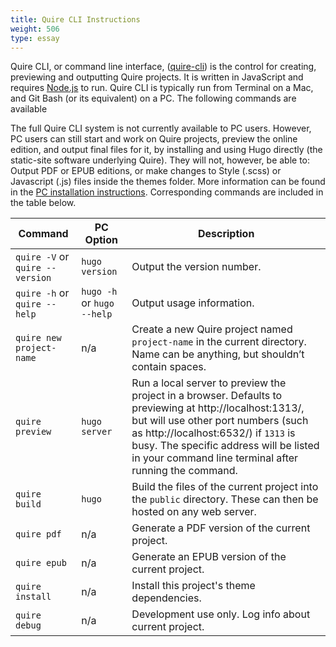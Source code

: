 ```yaml
---
title: Quire CLI Instructions
weight: 506
type: essay
---
```


Quire CLI, or command line interface, ([quire-cli](https://github.com/gettypubs/quire-cli)) is the control for creating, previewing and outputting Quire projects. It is written in JavaScript and requires [Node.js](https://nodejs.org) to run. Quire CLI is typically run from Terminal on a Mac, and Git Bash (or its equivalent) on a PC. The following commands are available

The full Quire CLI system is not currently available to PC users. However, PC users can still start and work on Quire projects, preview the online edition, and output final files for it, by installing and using Hugo directly (the static-site software underlying Quire). They will not, however, be able to: Output PDF or EPUB editions, or make changes to Style (.scss) or Javascript (.js) files inside the themes folder. More information can be found in the [PC installation instructions](../pc-installation/). Corresponding commands are included in the table below.


| Command | PC Option | Description |
| -------------- | -------------- | -------------- |
| `quire -V` or `quire --version` | `hugo version` | Output the version number. |
| `quire -h` or `quire --help` | `hugo -h` or `hugo --help` | Output usage information. |
| `quire new project-name` | n/a | Create a new Quire project named `project-name` in the current directory. Name can be anything, but shouldn’t contain spaces. |
| `quire preview` | `hugo server` | Run a local server to preview the project in a browser. Defaults to previewing at http://localhost:1313/, but will use other port numbers (such as http://localhost:6532/) if `1313` is busy. The specific address will be listed in your command line terminal after running the command. |
| `quire build` | `hugo` | Build the files of the current project into the `public` directory. These can then be hosted on any web server. |
| `quire pdf` | n/a | Generate a PDF version of the current project. |
| `quire epub` | n/a | Generate an EPUB version of the current project. |
| `quire install` | n/a | Install this project's theme dependencies. |
| `quire debug` | n/a | Development use only. Log info about current project. |
